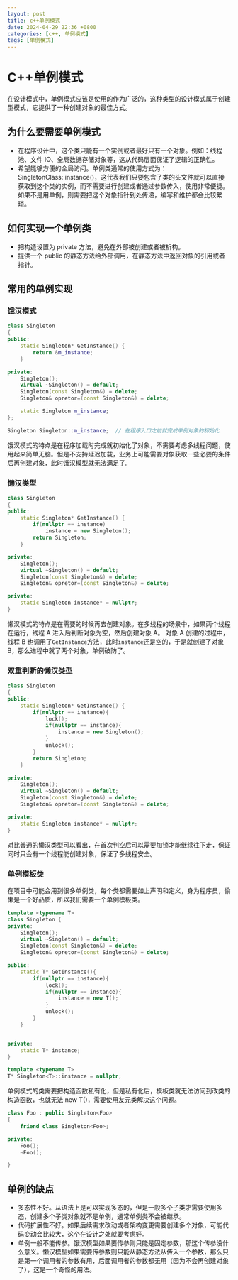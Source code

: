 ```yaml
---
layout: post
title: c++单例模式
date: 2024-04-29 22:36 +0800
categories: [c++, 单例模式]
tags: [单例模式]
---
```


# C++单例模式

在设计模式中，单例模式应该是使用的作为广泛的，这种类型的设计模式属于创建型模式，它提供了一种创建对象的最佳方式。

## 为什么要需要单例模式

- 在程序设计中，这个类只能有一个实例或者最好只有一个对象。例如：线程池、文件 IO、全局数据存储对象等，这从代码层面保证了逻辑的正确性。
- 希望能够方便的全局访问。单例类通常的使用方式为：SingletonClass::instance()，这代表我们只要包含了类的头文件就可以直接获取到这个类的实例，而不需要进行创建或者通过参数传入，使用非常便捷。如果不是用单例，则需要把这个对象指针到处传递，编写和维护都会比较繁琐。

## 如何实现一个单例类

- 把构造设置为 private 方法，避免在外部被创建或者被析构。
- 提供一个 public 的静态方法给外部调用，在静态方法中返回对象的引用或者指针。

## 常用的单例实现

### 饿汉模式

```cpp
class Singleton
{
public:
    static Singleton* GetInstance() {
        return &m_instance;
    }

private:
    Singleton();
    virtual ~Singleton() = default;
    Singleton(const Singleton&) = delete;
    Singleton& opretor=(const Singleton&) = delete;

    static Singleton m_instance;
};

Singleton Singleton::m_instance;  // 在程序入口之前就完成单例对象的初始化
```

饿汉模式的特点是在程序加载时完成就初始化了对象，不需要考虑多线程问题，使用起来简单无脑。但是不支持延迟加载，业务上可能需要对象获取一些必要的条件后再创建对象，此时饿汉模型就无法满足了。

### 懒汉类型

```cpp
class Singleton
{
public:
    static Singleton* GetInstance() {
        if(nullptr == instance)
            instance = new Singleton();
        return Singleton;
    }

private:
    Singleton();
    virtual ~Singleton() = default;
    Singleton(const Singleton&) = delete;
    Singleton& opretor=(const Singleton&) = delete;

private:
    static Singleton instance* = nullptr;
}
```

懒汉模式的特点是在需要的时候再去创建对象。在多线程的场景中，如果两个线程在运行，线程 A 进入后判断对象为空，然后创建对象 A。 对象 A 创建的过程中，线程 B 也调用了`GetInstance`方法，此时`instance`还是空的，于是就创建了对象 B，那么进程中就了两个对象，单例破防了。

### 双重判断的懒汉类型

```cpp
class Singleton
{
public:
    static Singleton* GetInstance() {
        if(nullptr == instance){
            lock();
            if(nullptr == instance){
                instance = new Singleton();
            }
            unlock();
        }
        return Singleton;
    }

private:
    Singleton();
    virtual ~Singleton() = default;
    Singleton(const Singleton&) = delete;
    Singleton& opretor=(const Singleton&) = delete;

private:
    static Singleton instance* = nullptr;
}
```

对比普通的懒汉类型可以看出，在首次判空后可以需要加锁才能继续往下走，保证同时只会有一个线程能创建对象，保证了多线程安全。

### 单例模板类

在项目中可能会用到很多单例类，每个类都需要如上声明和定义，身为程序员，偷懒是一个好品质，所以我们需要一个单例模板类。

```cpp
template <typename T>
class Singleton {
private:
    Singleton();
    virtual ~Singleton() = default;
    Singleton(const Singleton&) = delete;
    Singleton& opretor=(const Singleton&) = delete;

public:
    static T* GetInstance(){
        if(nullptr == instance){
            lock();
            if(nullptr == instance){
                instance = new T();
            }
            unlock();
        }
    }


private:
    static T* instance;
}

template <typename T>
T* Singleton<T>::instance = nullptr;
```

单例模式的类需要把构造函数私有化，但是私有化后，模板类就无法访问到改类的构造函数，也就无法 new T()，需要使用友元类解决这个问题。

```cpp
class Foo : public Singleton<Foo>
{
    friend class Singleton<Foo>;

private:
    Foo();
    ~Foo();

}
```

## 单例的缺点

- 多态性不好。从语法上是可以实现多态的，但是一般多个子类才需要使用多态，创建多个子类对象就不是单例，通常单例类不会被继承。
- 代码扩展性不好。如果后续需求改动或者架构变更需要创建多个对象，可能代码变动会比较大，这个在设计之处就要考虑好。
- 单例一般不能传参。饿汉模型如果要传参则只能是固定参数，那这个传参没什么意义。懒汉模型如果需要传参数则只能从静态方法从传入一个参数，那么只是第一个调用者的参数有用，后面调用者的参数都无用（因为不会再创建对象了），这是一个奇怪的用法。
